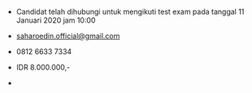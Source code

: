 - Candidat telah dihubungi untuk mengikuti test exam pada tanggal 11 Januari 2020 jam 10:00

- saharoedin.official@gmail.com

- 0812 6633 7334

- IDR 8.000.000,-

- 
